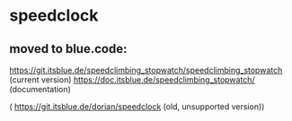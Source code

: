 # speedclock
## moved to blue.code:
https://git.itsblue.de/speedclimbing_stopwatch/speedclimbing_stopwatch (current version)
https://doc.itsblue.de/speedclimbing_stopwatch/ (documentation)

( https://git.itsblue.de/dorian/speedclock (old, unsupported version))

